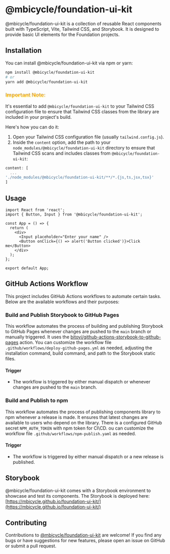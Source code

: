 # @mbicycle/foundation-ui-kit

@mbicycle/foundation-ui-kit is a collection of reusable React components built with TypeScript, Vite, Tailwind CSS, and Storybook.
It is designed to provide basic UI elements for the Foundation projects.

## Installation

You can install @mbicycle/foundation-ui-kit via npm or yarn:

```bash
npm install @mbicycle/foundation-ui-kit
# or
yarn add @mbicycle/foundation-ui-kit
```

### <span style="color: orange;">Important Note:</span>

It's essential to add `@mbicycle/foundation-ui-kit` to your Tailwind CSS configuration file 
to ensure that Tailwind CSS classes from the library are included in your project's build.

Here's how you can do it:
1. Open your Tailwind CSS configuration file (usually `tailwind.config.js`).
2. Inside the `content` option, add the path to your `node_modules/@mbicycle/foundation-ui-kit` directory to ensure that Tailwind CSS scans and includes classes from `@mbicycle/foundation-ui-kit`:

```js
content: [
  ...
'./node_modules/@mbicycle/foundation-ui-kit/**/*.{js,ts,jsx,tsx}'
]
```

## Usage

```tsx
import React from 'react';
import { Button, Input } from '@mbicycle/foundation-ui-kit';

const App = () => {
  return (
    <div>
      <Input placeholder="Enter your name" />
      <Button onClick={() => alert('Button clicked')}>Click me</Button>
    </div>
  );
};

export default App;
```

## GitHub Actions Workflow

This project includes GitHub Actions workflows to automate certain tasks. Below are the available workflows and their purposes:

### Build and Publish Storybook to GitHub Pages

This workflow automates the process of building and publishing Storybook to GitHub Pages whenever changes are pushed
to the `main` branch or manually triggered.
It uses the [bitovi/github-actions-storybook-to-github-pages](https://github.com/bitovi/github-actions-storybook-to-github-pages) action.
You can customize the workflow file `.github/workflows/deploy-github-pages.yml` as needed,
adjusting the installation command, build command, and path to the Storybook static files.

#### Trigger

- The workflow is triggered by either manual dispatch or whenever changes are pushed to the `main` branch.

### Build and Publish to npm

This workflow automates the process of publishing components library to npm whenever a release is made.
It ensures that latest changes are available to users who depend on the library.
There is a configured GitHub secret `NPM_AUTH_TOKEN` with npm token for CI\CD.
ou can customize the workflow file `.github/workflows/npm-publish.yaml` as needed.

#### Trigger

- The workflow is triggered by either manual dispatch or a new release is published.


## Storybook 

@mbicycle/foundation-ui-kit comes with a Storybook environment to showcase and test its components. 
The Storybook is deployed here:[https://mbicycle.github.io/foundation-ui-kit/](https://mbicycle.github.io/foundation-ui-kit/)


## Contributing
Contributions to [@mbicycle/foundation-ui-kit](https://github.com/mbicycle/foundation-ui-kit) are welcome! 
If you find any bugs or have suggestions for new features, please open an issue on GitHub or submit a pull request.